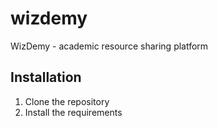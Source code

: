 # wizdemy
WizDemy - academic resource sharing platform


## Installation

1. Clone the repository
2. Install the requirements
